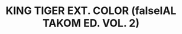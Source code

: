---
layout: product
title: "KING TIGER EXT. COLOR (falseIAL TAKOM ED. VOL. 2)"
price: "1800" 
desc: "Set boja"
img_path: "/assets/img/A.MIG-7166.jpg"
brand: "AMMO"
available: false
special_offer: false
new: false
soon: false
cat: "020000"
subcat: "020100"
subsubcat: "020102"
sifra: "A.MIG-7166"
popular: false
---